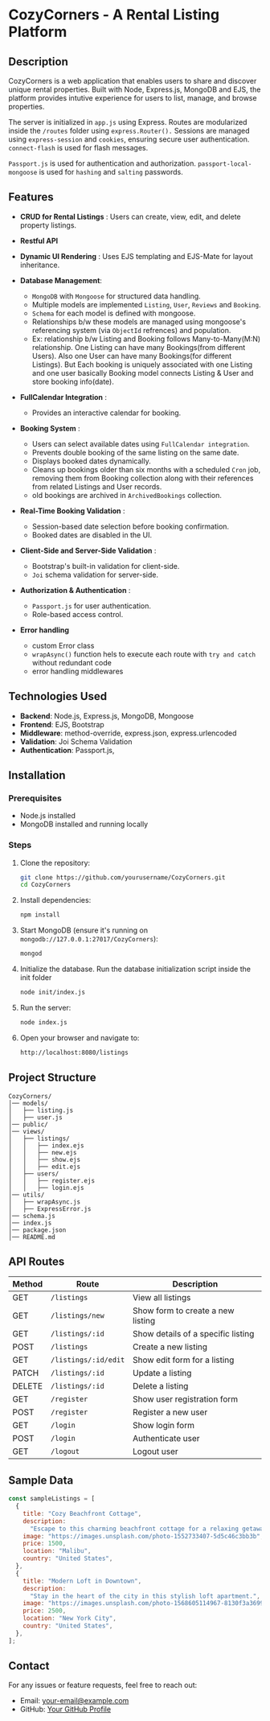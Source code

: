 # CozyCorners - A Rental Listing Platform

## Description

CozyCorners is a web application that enables users to share and discover unique rental properties. Built with Node, Express.js, MongoDB and EJS, the platform provides intutive experience for users to list, manage, and browse properties.

The server is initialized in `app.js` using Express.
Routes are modularized inside the `/routes` folder using `express.Router().`
Sessions are managed using `express-session` and `cookies`, ensuring secure user authentication.
`connect-flash` is used for flash messages.

`Passport.js` is used for authentication and authorization.
`passport-local-mongoose` is used for `hashing` and `salting` passwords.

## Features

- **CRUD for Rental Listings** : Users can create, view, edit, and delete property listings.
- **Restful API**

- **Dynamic UI Rendering** : Uses EJS templating and EJS-Mate for layout inheritance.

- **Database Management**:

  - `MongoDB` with `Mongoose` for structured data handling.
  - Multiple models are implemented `Listing`, `User`, `Reviews` and `Booking`.
  - `Schema` for each model is defined with mongoose.
  - Relationships b/w these models are managed using mongoose's referencing system (via `ObjectId` refrences) and population.
  - Ex: relationship b/w Listing and Booking follows Many-to-Many(M:N) relationship. One Listing can have many Bookings(from different Users). Also one User can have many Bookings(for different Listings). But Each booking is uniquely associated with one Listing and one user basically Booking model connects Listing & User and store booking info(date).

- **FullCalendar Integration** :

  - Provides an interactive calendar for booking.

- **Booking System** :

  - Users can select available dates using `FullCalendar integration`.
  - Prevents double booking of the same listing on the same date.
  - Displays booked dates dynamically.
  - Cleans up bookings older than six months with a scheduled `Cron` job, removing them from Booking collection along with their references from related Listings and User records.
  - old bookings are archived in `ArchivedBookings` collection.

- **Real-Time Booking Validation** :

  - Session-based date selection before booking confirmation.
  - Booked dates are disabled in the UI.

- **Client-Side and Server-Side Validation** :
  - Bootstrap's built-in validation for client-side.
  - `Joi` schema validation for server-side.
- **Authorization & Authentication** :
  - `Passport.js` for user authentication.
  - Role-based access control.
- **Error handling**
  - custom Error class
  - `wrapAsync()` function hels to execute each route with `try and catch` without redundant code
  - error handling middlewares

## Technologies Used

- **Backend**: Node.js, Express.js, MongoDB, Mongoose
- **Frontend**: EJS, Bootstrap
- **Middleware**: method-override, express.json, express.urlencoded
- **Validation**: Joi Schema Validation
- **Authentication**: Passport.js,

## Installation

### Prerequisites

- Node.js installed
- MongoDB installed and running locally

### Steps

1. Clone the repository:
   ```sh
   git clone https://github.com/yourusername/CozyCorners.git
   cd CozyCorners
   ```
2. Install dependencies:
   ```sh
   npm install
   ```
3. Start MongoDB (ensure it's running on `mongodb://127.0.0.1:27017/CozyCorners`):
   ```sh
   mongod
   ```
4. Initialize the database. Run the database initialization script inside the init folder
   ```sh
   node init/index.js
   ```
5. Run the server:
   ```sh
   node index.js
   ```
6. Open your browser and navigate to:
   ```sh
   http://localhost:8080/listings
   ```

## Project Structure

```
CozyCorners/
│── models/
│   ├── listing.js
│   ├── user.js
│── public/
│── views/
│   ├── listings/
│   │   ├── index.ejs
│   │   ├── new.ejs
│   │   ├── show.ejs
│   │   ├── edit.ejs
│   ├── users/
│   │   ├── register.ejs
│   │   ├── login.ejs
│── utils/
│   ├── wrapAsync.js
│   ├── ExpressError.js
│── schema.js
│── index.js
│── package.json
│── README.md
```

## API Routes

| Method | Route                | Description                        |
| ------ | -------------------- | ---------------------------------- |
| GET    | `/listings`          | View all listings                  |
| GET    | `/listings/new`      | Show form to create a new listing  |
| GET    | `/listings/:id`      | Show details of a specific listing |
| POST   | `/listings`          | Create a new listing               |
| GET    | `/listings/:id/edit` | Show edit form for a listing       |
| PATCH  | `/listings/:id`      | Update a listing                   |
| DELETE | `/listings/:id`      | Delete a listing                   |
| GET    | `/register`          | Show user registration form        |
| POST   | `/register`          | Register a new user                |
| GET    | `/login`             | Show login form                    |
| POST   | `/login`             | Authenticate user                  |
| GET    | `/logout`            | Logout user                        |

## Sample Data

```js
const sampleListings = [
  {
    title: "Cozy Beachfront Cottage",
    description:
      "Escape to this charming beachfront cottage for a relaxing getaway.",
    image: "https://images.unsplash.com/photo-1552733407-5d5c46c3bb3b",
    price: 1500,
    location: "Malibu",
    country: "United States",
  },
  {
    title: "Modern Loft in Downtown",
    description:
      "Stay in the heart of the city in this stylish loft apartment.",
    image: "https://images.unsplash.com/photo-1568605114967-8130f3a36994",
    price: 2500,
    location: "New York City",
    country: "United States",
  },
];
```

## Contact

For any issues or feature requests, feel free to reach out:

- Email: your-email@example.com
- GitHub: [Your GitHub Profile](https://github.com/yourusername)
